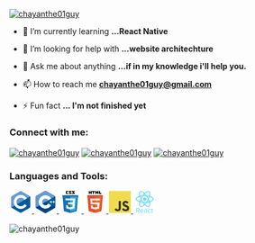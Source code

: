 

<p align="left"> <a href="https://twitter.com/chayanthe01guy" target="blank"><img src="https://img.shields.io/twitter/follow/chayanthe01guy?logo=twitter&style=for-the-badge" alt="chayanthe01guy" /></a> </p>

- 🌱 I’m currently learning **...React Native**

- 🤝 I’m looking for help with **...website architechture**

- 💬 Ask me about anything **...if in my knowledge i'll help you.**

- 📫 How to reach me **chayanthe01guy@gmail.com**

- ⚡ Fun fact **... I'm not finished yet**

<h3 align="left">Connect with me:</h3>
<p align="left">
<a href="https://twitter.com/chayan0roy" target="blank"><img align="center" src="https://raw.githubusercontent.com/rahuldkjain/github-profile-readme-generator/master/src/images/icons/Social/twitter.svg" alt="chayanthe01guy" height="30" width="40" /></a>
<a href="https://fb.com/chayan0roy" target="blank"><img align="center" src="https://raw.githubusercontent.com/rahuldkjain/github-profile-readme-generator/master/src/images/icons/Social/facebook.svg" alt="chayanthe01guy" height="30" width="40" /></a>
<a href="https://instagram.com/chayan0roy" target="blank"><img align="center" src="https://raw.githubusercontent.com/rahuldkjain/github-profile-readme-generator/master/src/images/icons/Social/instagram.svg" alt="chayanthe01guy" height="30" width="40" /></a>
</p>

<h3 align="left">Languages and Tools:</h3>
<p align="left"> <a href="https://www.cprogramming.com/" target="_blank" rel="noreferrer"> <img src="https://raw.githubusercontent.com/devicons/devicon/master/icons/c/c-original.svg" alt="c" width="40" height="40"/> </a> <a href="https://www.w3schools.com/cpp/" target="_blank" rel="noreferrer"> <img src="https://raw.githubusercontent.com/devicons/devicon/master/icons/cplusplus/cplusplus-original.svg" alt="cplusplus" width="40" height="40"/> </a> <a href="https://www.w3schools.com/css/" target="_blank" rel="noreferrer"> <img src="https://raw.githubusercontent.com/devicons/devicon/master/icons/css3/css3-original-wordmark.svg" alt="css3" width="40" height="40"/> </a> <a href="https://www.w3.org/html/" target="_blank" rel="noreferrer"> <img src="https://raw.githubusercontent.com/devicons/devicon/master/icons/html5/html5-original-wordmark.svg" alt="html5" width="40" height="40"/> </a> <a href="https://developer.mozilla.org/en-US/docs/Web/JavaScript" target="_blank" rel="noreferrer"> <img src="https://raw.githubusercontent.com/devicons/devicon/master/icons/javascript/javascript-original.svg" alt="javascript" width="40" height="40"/> </a> <a href="https://reactjs.org/" target="_blank" rel="noreferrer"> <img src="https://raw.githubusercontent.com/devicons/devicon/master/icons/react/react-original-wordmark.svg" alt="react" width="40" height="40"/> </a> </p>

<!-- <p><img align="left" src="https://github-readme-stats.vercel.app/api/top-langs?username=chayanthe01guy&show_icons=true&locale=en&layout=compact" alt="chayanthe01guy" /></p>

<p>&nbsp;<img align="center" src="https://github-readme-stats.vercel.app/api?username=chayanthe01guy&show_icons=true&locale=en" alt="chayanthe01guy" /></p> -->

<p><img align="center" src="https://github-readme-streak-stats.herokuapp.com/?user=chayanthe01guy&" alt="chayanthe01guy" /></p>
